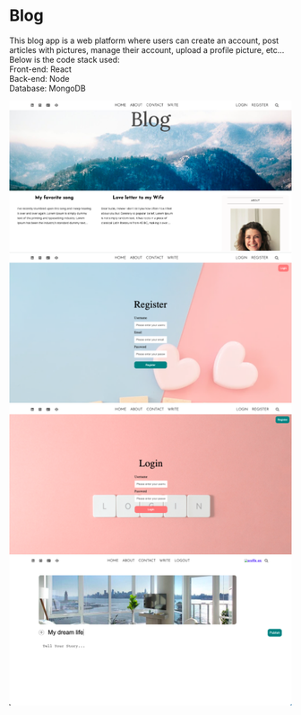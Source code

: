 # Blog
This blog app is a web platform where users can create an account, post articles with pictures, manage their account, upload a profile picture, etc...</br>
Below is the code stack used: </br>
Front-end: React</br>
Back-end: Node</br>
Database: MongoDB

<img src="Screen Shot 2022-02-21 at 18.01.08.png" />
<img src="Screen Shot 2022-02-21 at 18.01.35.png" />
<img src="Screen Shot 2022-02-21 at 18.01.40.png" />
<img src="Screen Shot 2022-02-21 at 18.01.42.png" />
